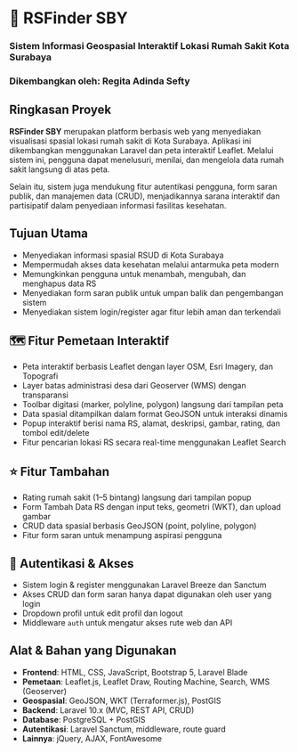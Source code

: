 # 🏥 **RSFinder SBY**

### **Sistem Informasi Geospasial Interaktif Lokasi Rumah Sakit Kota Surabaya**  
### **Dikembangkan oleh: Regita Adinda Sefty**

## Ringkasan Proyek  
**RSFinder SBY** merupakan platform berbasis web yang menyediakan visualisasi spasial lokasi rumah sakit di Kota Surabaya. Aplikasi ini dikembangkan menggunakan Laravel dan peta interaktif Leaflet. Melalui sistem ini, pengguna dapat menelusuri, menilai, dan mengelola data rumah sakit langsung di atas peta.  

Selain itu, sistem juga mendukung fitur autentikasi pengguna, form saran publik, dan manajemen data (CRUD), menjadikannya sarana interaktif dan partisipatif dalam penyediaan informasi fasilitas kesehatan.

## Tujuan Utama  
- Menyediakan informasi spasial RSUD di Kota Surabaya  
- Mempermudah akses data kesehatan melalui antarmuka peta modern  
- Memungkinkan pengguna untuk menambah, mengubah, dan menghapus data RS  
- Menyediakan form saran publik untuk umpan balik dan pengembangan sistem  
- Menyediakan sistem login/register agar fitur lebih aman dan terkendali  

## 🗺️ Fitur Pemetaan Interaktif  
- Peta interaktif berbasis Leaflet dengan layer OSM, Esri Imagery, dan Topografi  
- Layer batas administrasi desa dari Geoserver (WMS) dengan transparansi  
- Toolbar digitasi (marker, polyline, polygon) langsung dari tampilan peta  
- Data spasial ditampilkan dalam format GeoJSON untuk interaksi dinamis  
- Popup interaktif berisi nama RS, alamat, deskripsi, gambar, rating, dan tombol edit/delete  
- Fitur pencarian lokasi RS secara real-time menggunakan Leaflet Search  

## ⭐ Fitur Tambahan  
- Rating rumah sakit (1–5 bintang) langsung dari tampilan popup  
- Form Tambah Data RS dengan input teks, geometri (WKT), dan upload gambar  
- CRUD data spasial berbasis GeoJSON (point, polyline, polygon)  
- Fitur form saran untuk menampung aspirasi pengguna  

## 🔐 Autentikasi & Akses  
- Sistem login & register menggunakan Laravel Breeze dan Sanctum  
- Akses CRUD dan form saran hanya dapat digunakan oleh user yang login  
- Dropdown profil untuk edit profil dan logout  
- Middleware `auth` untuk mengatur akses rute web dan API  

## Alat & Bahan yang Digunakan  
- **Frontend**: HTML, CSS, JavaScript, Bootstrap 5, Laravel Blade  
- **Pemetaan**: Leaflet.js, Leaflet Draw, Routing Machine, Search, WMS (Geoserver)  
- **Geospasial**: GeoJSON, WKT (Terraformer.js), PostGIS  
- **Backend**: Laravel 10.x (MVC, REST API, CRUD)  
- **Database**: PostgreSQL + PostGIS  
- **Autentikasi**: Laravel Sanctum, middleware, route guard  
- **Lainnya**: jQuery, AJAX, FontAwesome  
